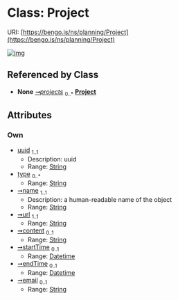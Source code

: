 
# Class: Project




URI: [https://bengo.is/ns/planning/Project](https://bengo.is/ns/planning/Project)


[![img](https://yuml.me/diagram/nofunky;dir:TB/class/[Roadmap]++-%20projects%200..*>[Project&#124;uuid:string;type:string%20*;name:string;url:string;content:string%20%3F;startTime:datetime%20%3F;endTime:datetime%20%3F;email:string%20%3F],[Roadmap])](https://yuml.me/diagram/nofunky;dir:TB/class/[Roadmap]++-%20projects%200..*>[Project&#124;uuid:string;type:string%20*;name:string;url:string;content:string%20%3F;startTime:datetime%20%3F;endTime:datetime%20%3F;email:string%20%3F],[Roadmap])

## Referenced by Class

 *  **None** *[➞projects](roadmap__projects.md)*  <sub>0..\*</sub>  **[Project](Project.md)**

## Attributes


### Own

 * [uuid](uuid.md)  <sub>1..1</sub>
     * Description: uuid
     * Range: [String](types/String.md)
 * [type](type.md)  <sub>0..\*</sub>
     * Range: [String](types/String.md)
 * [➞name](project__name.md)  <sub>1..1</sub>
     * Description: a human-readable name of the object
     * Range: [String](types/String.md)
 * [➞url](project__url.md)  <sub>1..1</sub>
     * Range: [String](types/String.md)
 * [➞content](project__content.md)  <sub>0..1</sub>
     * Range: [String](types/String.md)
 * [➞startTime](project__startTime.md)  <sub>0..1</sub>
     * Range: [Datetime](types/Datetime.md)
 * [➞endTime](project__endTime.md)  <sub>0..1</sub>
     * Range: [Datetime](types/Datetime.md)
 * [➞email](project__email.md)  <sub>0..1</sub>
     * Range: [String](types/String.md)
